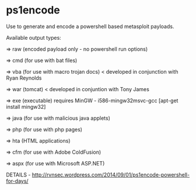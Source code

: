 ps1encode
=========

Use to generate and encode a powershell based metasploit payloads. 

Available output types:


=> raw (encoded payload only - no powershell run options)

=> cmd (for use with bat files)

=> vba (for use with macro trojan docs) < developed in conjunction with Ryan Reynolds

=> war (tomcat) < developed in conjuntion with Tony James

=> exe (executable) requires MinGW - i586-mingw32msvc-gcc [apt-get install mingw32]

=> java (for use with malicious java applets)

=> php (for use with php pages)

=> hta (HTML applications)

=> cfm (for use with Adobe ColdFusion)

=> aspx (for use with Microsoft ASP.NET)

DETAILS - http://rvnsec.wordpress.com/2014/09/01/ps1encode-powershell-for-days/
